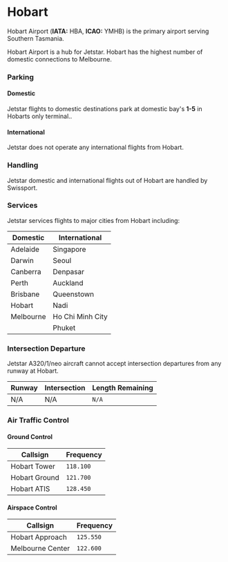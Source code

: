 # Hobart
Hobart Airport (**IATA:** HBA, **ICAO:** YMHB) is the primary airport serving Southern Tasmania.

Hobart Airport is a hub for Jetstar. Hobart has the highest number of domestic connections to Melbourne.

### Parking

#### Domestic
Jetstar flights to domestic destinations park at domestic bay's **1-5** in Hobarts only terminal..

#### International
Jetstar does not operate any international flights from Hobart.

### Handling
Jetstar domestic and international flights out of Hobart are handled by Swissport.

### Services
Jetstar services flights to major cities from Hobart including:

| Domestic | International |
| -------- | ------- |
| Adelaide | Singapore |
| Darwin   | Seoul  |
| Canberra | Denpasar |
| Perth    | Auckland |
| Brisbane | Queenstown |
| Hobart   | Nadi |
| Melbourne         | Ho Chi Minh City |
|          | Phuket |

### Intersection Departure
Jetstar A320/1/neo aircraft cannot accept intersection departures from any runway at Hobart.

| Runway | Intersection | Length Remaining |
| ------ | ------------ | ---------------- |
| N/A | N/A | `N/A` |

### Air Traffic Control

#### Ground Control
| Callsign | Frequency |
| -------- | --------- |
| Hobart Tower | `118.100` |
| Hobart Ground | `121.700` |
| Hobart ATIS | `128.450` |

#### Airspace Control
| Callsign | Frequency |
| -------- | --------- |
| Hobart Approach | `125.550` |
| Melbourne Center | `122.600` |